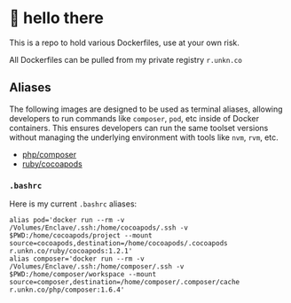 # 🐳 hello there

This is a repo to hold various Dockerfiles, use at your own risk.

All Dockerfiles can be pulled from my private registry `r.unkn.co`

## Aliases

The following images are designed to be used as terminal aliases, allowing developers to run commands like `composer`, `pod`, etc inside of Docker containers. This ensures developers can run the same toolset versions without managing the underlying environment with tools like `nvm`, `rvm`, etc.

- [php/composer](./tree/master/php/composer)
- [ruby/cocoapods](./tree/master/ruby/cocoapods)

### `.bashrc`

Here is my current `.bashrc` aliases:

```
alias pod='docker run --rm -v /Volumes/Enclave/.ssh:/home/cocoapods/.ssh -v $PWD:/home/cocoapods/project --mount source=cocoapods,destination=/home/cocoapods/.cocoapods r.unkn.co/ruby/cocoapods:1.2.1'
alias composer='docker run --rm -v /Volumes/Enclave/.ssh:/home/composer/.ssh -v $PWD:/home/composer/workspace --mount source=composer,destination=/home/composer/.composer/cache r.unkn.co/php/composer:1.6.4'
```
